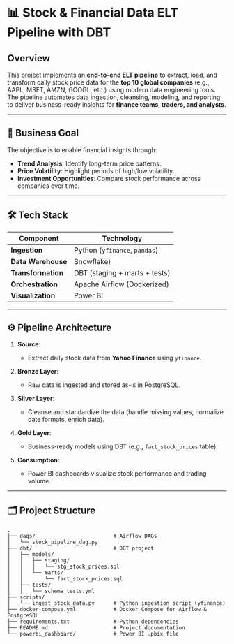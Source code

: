 # 📊 Stock & Financial Data ELT Pipeline with DBT

## Overview
This project implements an **end-to-end ELT pipeline** to extract, load, and transform daily stock price data for the **top 10 global companies** (e.g., AAPL, MSFT, AMZN, GOOGL, etc.) using modern data engineering tools. The pipeline automates data ingestion, cleansing, modeling, and reporting to deliver business-ready insights for **finance teams, traders, and analysts**.

---

## 🎯 Business Goal
The objective is to enable financial insights through:
- **Trend Analysis**: Identify long-term price patterns.
- **Price Volatility**: Highlight periods of high/low volatility.
- **Investment Opportunities**: Compare stock performance across companies over time.

---

## 🛠 Tech Stack

| Component          | Technology                      |
|--------------------|---------------------------------|
| **Ingestion**      | Python (`yfinance`, `pandas`)   |
| **Data Warehouse** | Snowflake)                      |
| **Transformation** | DBT (staging + marts + tests)   |
| **Orchestration**  | Apache Airflow (Dockerized)     |
| **Visualization**  | Power BI                        |

---

## ⚙️ Pipeline Architecture

1. **Source**:  
   - Extract daily stock data from **Yahoo Finance** using `yfinance`.

2. **Bronze Layer**:  
   - Raw data is ingested and stored as-is in PostgreSQL.

3. **Silver Layer**:  
   - Cleanse and standardize the data (handle missing values, normalize date formats, enrich data).

4. **Gold Layer**:  
   - Business-ready models using DBT (e.g., `fact_stock_prices` table).

5. **Consumption**:  
   - Power BI dashboards visualize stock performance and trading volume.

---

## 🗂 Project Structure

```plaintext
.
├── dags/                         # Airflow DAGs
│   └── stock_pipeline_dag.py
├── dbt/                          # DBT project
│   ├── models/
│   │   ├── staging/
│   │   │   └── stg_stock_prices.sql
│   │   └── marts/
│   │       └── fact_stock_prices.sql
│   ├── tests/
│   │   └── schema_tests.yml
├── scripts/
│   └── ingest_stock_data.py      # Python ingestion script (yfinance)
├── docker-compose.yml            # Docker Compose for Airflow & PostgreSQL
├── requirements.txt              # Python dependencies
├── README.md                     # Project documentation
└── powerbi_dashboard/            # Power BI .pbix file

```


